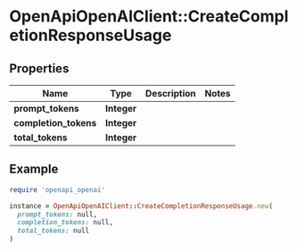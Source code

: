 # OpenApiOpenAIClient::CreateCompletionResponseUsage

## Properties

| Name | Type | Description | Notes |
| ---- | ---- | ----------- | ----- |
| **prompt_tokens** | **Integer** |  |  |
| **completion_tokens** | **Integer** |  |  |
| **total_tokens** | **Integer** |  |  |

## Example

```ruby
require 'openapi_openai'

instance = OpenApiOpenAIClient::CreateCompletionResponseUsage.new(
  prompt_tokens: null,
  completion_tokens: null,
  total_tokens: null
)
```


